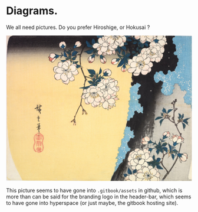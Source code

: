 # Diagrams.

We all need pictures. Do you prefer Hiroshige, or Hokusai ?

![](.gitbook/assets/hiroshige.jpg)

This picture seems to have gone into `.gitbook/assets` in github, which is more than can be said for the branding logo in the header-bar, which seems to have gone into hyperspace \(or just maybe, the gitbook hosting site\).

